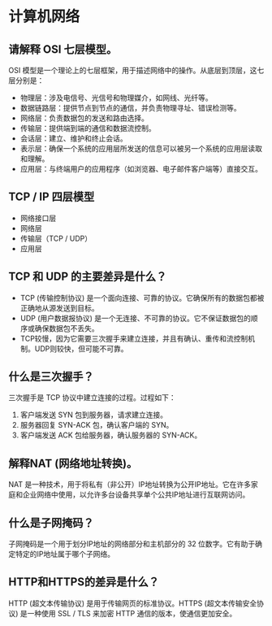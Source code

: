 # 计算机网络

## 请解释 OSI 七层模型。

   OSI 模型是一个理论上的七层框架，用于描述网络中的操作。从底层到顶层，这七层分别是：
   - 物理层：涉及电信号、光信号和物理媒介，如网线、光纤等。
   - 数据链路层：提供节点到节点的通信，并负责物理寻址、错误检测等。
   - 网络层：负责数据包的发送和路由选择。
   - 传输层：提供端到端的通信和数据流控制。
   - 会话层：建立、维护和终止会话。
   - 表示层：确保一个系统的应用层所发送的信息可以被另一个系统的应用层读取和理解。
   - 应用层：与终端用户的应用程序（如浏览器、电子邮件客户端等）直接交互。

## TCP / IP 四层模型

- 网络接口层
- 网络层
- 传输层（TCP / UDP）
- 应用层

## TCP 和 UDP 的主要差异是什么？


   - TCP (传输控制协议) 是一个面向连接、可靠的协议。它确保所有的数据包都被正确地从源发送到目标。
   - UDP (用户数据报协议) 是一个无连接、不可靠的协议。它不保证数据包的顺序或确保数据包不丢失。
   - TCP较慢，因为它需要三次握手来建立连接，并且有确认、重传和流控制机制。UDP则较快，但可能不可靠。

## 什么是三次握手？

   三次握手是 TCP 协议中建立连接的过程。过程如下：
   1. 客户端发送 SYN 包到服务器，请求建立连接。
   2. 服务器回复 SYN-ACK 包，确认客户端的 SYN。
   3. 客户端发送 ACK 包给服务器，确认服务器的 SYN-ACK。

## 解释NAT (网络地址转换)。

   NAT 是一种技术，用于将私有（非公开）IP地址转换为公开IP地址。它在许多家庭和企业网络中使用，以允许多台设备共享单个公共IP地址进行互联网访问。

## 什么是子网掩码？

   子网掩码是一个用于划分IP地址的网络部分和主机部分的 32 位数字。它有助于确定特定的IP地址属于哪个子网络。

## HTTP和HTTPS的差异是什么？

   HTTP (超文本传输协议) 是用于传输网页的标准协议。HTTPS (超文本传输安全协议) 是一种使用 SSL / TLS 来加密 HTTP 通信的版本，使通信更加安全。